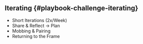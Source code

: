 ## Iterating {#playbook-challenge-iterating}

- Short Iterations (2x/Week)
- Share & Reflect -> Plan
- Mobbing & Pairing
- Returning to the Frame